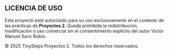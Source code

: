 ## LICENCIA DE USO

Este proyecto está autorizado para su uso exclusivamente en el contexto de las prácticas de **Proyectos 2**. Queda prohibida la redistribución, modificación o uso comercial sin el consentimiento explícito del autor Víctor Manuel Sanz Rubio.

© 2025 TinySteps Proyectos 2. Todos los derechos reservados.